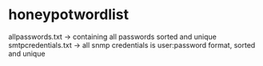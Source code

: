 # honeypotwordlist

allpasswords.txt -> containing all passwords sorted and unique
smtpcredentials.txt -> all snmp credentials is user:password format, sorted and unique